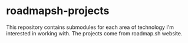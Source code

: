 # roadmapsh-projects
This repository contains submodules for each area of technology I'm interested in working with.
The projects come from roadmap.sh website.

